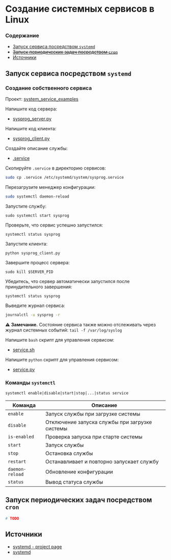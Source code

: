 # Создание системных сервисов в Linux



### Содержание

- [Запуск сервиса посредством `systemd`](#Запуск-сервиса-посредством-`systemd`)
- [~~Запуск периодических задач посредством `cron`~~](#Запуск-периодических-задач-посредством-`cron`)
- [Источники](#Источники)


## Запуск сервиса посредством `systemd`

### Создание собственного сервиса 

Проект: [system_service_examples](../projects/system_service_examples)

Напишите код сервера:
- [sysprog_server.py](../projects/system_service_examples/sysprog_server.py)

Напишите код клиента:
- [sysprog_client.py](../projects/system_service_examples/sysprog_client.py)

Создайте описание службы:
- [.service](../projects/system_service_examples/.service)

Скопируйте `.service` в директорию сервисов:

```bash
sudo cp .service /etc/systemd/system/sysprog.service
```

Перезагрузите менеджер конфигурации:

```bash
sudo systemctl daemon-reload
```

Запустите службу:

```
sudo systemctl start sysprog
```

Проверьте, что сервис успешно запустился:

```
systemctl status sysprog
```

Запустите клиента:

```
python sysprog_client.py
```

Завершите процесс сервера:

```
sudo kill $SERVER_PID
```

Убедитесь, что сервер автоматически запустился после принудительного завершения:

```
systemctl status sysprog
```

Выведите журнал сервиса:

```bash
journalctl -u sysprog -r
```


⚠️ **Замечание.** Состояние сервиса также можно отслеживать через журнал системных событий: `tail -f /var/log/syslog`


Напишите `bash` скрипт для управления сервисом:

- [service.sh](../projects/system_service_examples/service.sh)

Напишите `python` скрипт для управления сервисом:

- [service.py](../projects/system_service_examples/service.py)



### Команды `systemctl`

```
systemctl enable|disable|start|stop|...|status service
```

|Команда|Описание|
|-|-|
|`enable`|Запуск службы при загрузке системы|
|`disable`|Отключение запуска службы при загрузке системы|
|`is-enabled`|Проверка запуска при старте системы|
|`start`|Запуск службы|
|`stop`|Остановка службы|
|`restart`|Останавливает и повторно запускает службу|
|`daemon-reload`|Обновление конфигурации|
|`status`|Вывод статуса службы|


## Запуск периодических задач посредством `cron`

```bash
# TODO
```


## Источники

- [systemd - project page](https://systemd.io/)
- [systemd](https://wiki.archlinux.org/title/systemd)